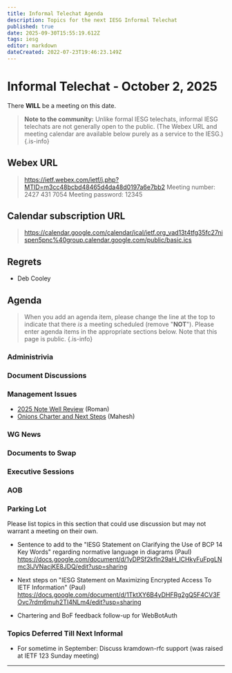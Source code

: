 ```yaml
---
title: Informal Telechat Agenda
description: Topics for the next IESG Informal Telechat
published: true
date: 2025-09-30T15:55:19.612Z
tags: iesg
editor: markdown
dateCreated: 2022-07-23T19:46:23.149Z
---
```


# Informal Telechat - October 2, 2025

There **WILL** be a meeting on this date.

> **Note to the community:** Unlike formal IESG telechats, informal IESG telechats are not generally open to the public. (The Webex URL and meeting calendar are available below purely as a service to the IESG.)
{.is-info}

## Webex URL

> https://ietf.webex.com/ietf/j.php?MTID=m3cc48bcbd48465d4da48d0197a6e7bb2
Meeting number: 2427 431 7054
Meeting password: 12345 


## Calendar subscription URL

> https://calendar.google.com/calendar/ical/ietf.org_vad13t4tfg35fc27nispen5pnc%40group.calendar.google.com/public/basic.ics


## Regrets
* Deb Cooley

## Agenda

> When you add an agenda item, please change the line at the top to indicate that there *is* a meeting scheduled (remove "**NOT**"). Please enter agenda items in the appropriate sections below.
Note that this page is public.
{.is-info}


### Administrivia




### Document Discussions



### Management Issues
* [2025 Note Well Review](https://docs.google.com/document/d/1ckR8rctRir4xZewNe9P7topSpltaNI5E9kSKg1JtIyE/edit?tab=t.0) (Roman)
* [Onions Charter and Next Steps](/https://datatracker.ietf.org/doc/charter-ietf-onions/) (Mahesh)
 
 
### WG News 


### Documents to Swap 

### Executive Sessions



### AOB



### Parking Lot
Please list topics in this section that could use discussion but may not warrant a meeting on their own. 

* Sentence to add to the "IESG Statement on Clarifying the Use of BCP 14 Key Words" regarding normative language in diagrams (Paul)
https://docs.google.com/document/d/1yDPSf2kfln29aH_lCHkyFuFpgLNmc3lJVNacjKE8JDQ/edit?usp=sharing

* Next steps on "IESG Statement on Maximizing Encrypted Access To  IETF Information" (Paul)
https://docs.google.com/document/d/1TktXY6B4yDHFRg2gQ5F4CV3FOvc7rdm6muh2TI4NLm4/edit?usp=sharing

* Chartering and BoF feedback follow-up for WebBotAuth

### Topics Deferred Till Next Informal 
* For sometime in September: Discuss kramdown-rfc support (was raised at IETF 123 Sunday meeting)


-------


